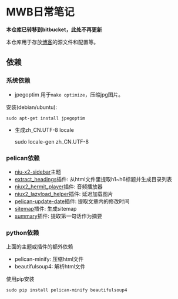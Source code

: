 [0]: http://blog.atime.me
[1]: https://github.com/mawenbao/niu-x2-sidebar
[2]: https://github.com/mawenbao/extract_headings
[3]: https://github.com/mawenbao/niux2_hermit_player
[4]: https://github.com/mawenbao/niux2_lazyload_helper
[5]: https://github.com/mawenbao/pelican-update-date
[6]: https://github.com/mawenbao/pelican-blog-content/tree/master/plugins/summary
[7]: https://github.com/mawenbao/pelican-blog-content/tree/master/plugins/sitemap

# MWB日常笔记
**本仓库已转移到bitbucket，此处不再更新**

本仓库用于存放[博客][0]的源文件和配置等。

## 依赖
### 系统依赖
* jpegoptim 用于`make optimize`，压缩jpg图片。

安装(debian/ubuntu):

    sudo apt-get install jpegoptim

* 生成zh_CN.UTF-8 locale
    
    sudo locale-gen zh_CN.UTF-8

### pelican依赖
* [niu-x2-sidebar][1]主题
* [extract_headings][2]插件: 从html文件里提取h1~h6标题并生成目录列表
* [niux2_hermit_player][3]插件: 音频播放器
* [niux2_lazyload_helper][4]插件: 延迟加载图片
* [pelican-update-date][5]插件: 提取文章内的修改时间
* [sitemap][6]插件: 生成sitemap
* [summary][7]插件: 提取第一句话作为摘要

### python依赖
上面的主题或插件的额外依赖

* pelican-minify: 压缩html文件
* beautifulsoup4: 解析html文件

使用pip安装

    sudo pip install pelican-minify beautifulsoup4

